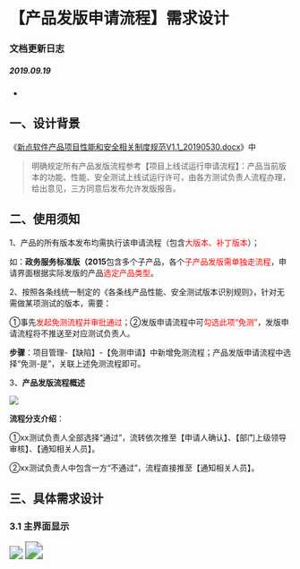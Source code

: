 #  【产品发版申请流程】需求设计

### 文档更新日志

##### 2019.09.19     

- 

## 一、设计背景

《[新点软件产品项目性能和安全相关制度规范V1.1_20190530.docx](https://oa.epoint.com.cn:8080/OA9/rest/frame/base/attach/attachAction/getContent?isCommondto=true&attachGuid=5b024225-cc2f-41d8-a26f-88dc9dfb4c3c)》中

> 明确规定所有产品发版流程参考【项目上线试运行申请流程】：产品当前版本的功能、性能、安全测试上线试运行许可，由各方测试负责人流程办理，给出意见，三方同意后发布允许发版报告。



## 二、使用须知

1、产品的所有版本发布均需执行该申请流程（包含<font color=red>大版本、补丁版本</font>）；

如：**政务服务标准版（2015**包含多个子产品，各个<font color=red>子产品发版需单独走流程</font>，申请界面根据实际发版的产品<font color=red>选定产品类型</font>。

 

2、按照各条线统一制定的《各条线产品性能、安全测试版本识别规则》，针对无需做某项测试的版本，需要：

①事先<font color=red>发起免测流程并审批通过</font>；②发版申请流程中可<font color=red>勾选此项“免测”</font>，发版申请流程将不推送至对应测试负责人。

**步骤**：项目管理-【缺陷】-【免测申请】中新增免测流程；产品发版申请流程中选择“免测-是”，关联上述免测流程即可。



3、**产品发版流程概述**

![](C:\Users\JMX\Desktop\华为质量要求\产品发版需求\picture\产品发版流程图.png)

**流程分支介绍**：

①xx测试负责人全部选择“通过”，流转依次推至【申请人确认】、【部门上级领导审核】、【通知相关人员】。

②xx测试负责人中包含一方“不通过”，流程直接推至【通知相关人员】。



## 三、具体需求设计

### 3.1 主界面显示

<img src="C:\Users\JMX\Desktop\华为质量要求\产品发版需求\picture\01_产品发版主界面.png" style="zoom:150%;" />









<img src="C:\Users\JMX\Desktop\华为质量要求\产品发版需求\picture\产品经理申请步骤.png" style="zoom:200%;" />
